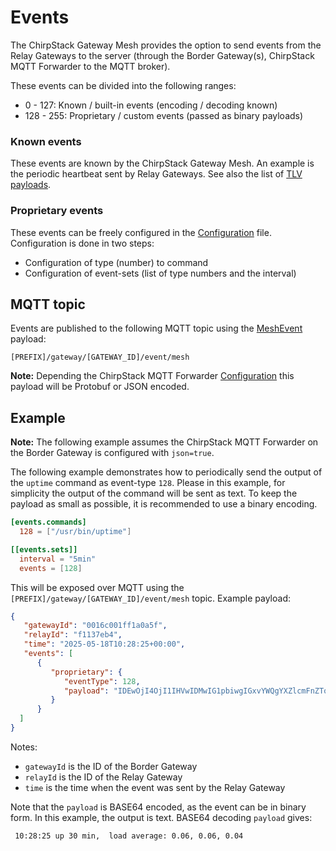 # Events

The ChirpStack Gateway Mesh provides the option to send events from the Relay
Gateways to the server (through the Border Gateway(s), ChirpStack MQTT Forwarder
to the MQTT broker).

These events can be divided into the following ranges:

* 0 - 127: Known / built-in events (encoding / decoding known)
* 128 - 255: Proprietary / custom events (passed as binary payloads)


### Known events

These events are known by the ChirpStack Gateway Mesh. An example is the
periodic heartbeat sent by Relay Gateways. See also the list of
[TLV payloads](./protocol/tlv-payloads.md).

### Proprietary events

These events can be freely configured in the [Configuration](./configuration.md)
file. Configuration is done in two steps:

* Configuration of type (number) to command
* Configuration of event-sets (list of type numbers and the interval)

## MQTT topic

Events are published to the following MQTT topic using the [MeshEvent](https://github.com/chirpstack/chirpstack/blob/master/api/proto/gw/gw.proto)
payload:

```
[PREFIX]/gateway/[GATEWAY_ID]/event/mesh
````

**Note:** Depending the ChirpStack MQTT Forwarder [Configuration](../chirpstack-mqtt-forwarder/configuration.md)
this payload will be Protobuf or JSON encoded.

## Example

**Note:** The following example assumes the ChirpStack MQTT Forwarder on the
Border Gateway is configured with `json=true`.

The following example demonstrates how to periodically send the output of the
`uptime` command as event-type `128`. Please in this example, for simplicity
the output of the command will be sent as text. To keep the payload as small
as possible, it is recommended to use a binary encoding.

```toml
[events.commands]
  128 = ["/usr/bin/uptime"]

[[events.sets]]
  interval = "5min"
  events = [128]
```

This will be exposed over MQTT using the `[PREFIX]/gateway/[GATEWAY_ID]/event/mesh`
topic. Example payload:

```json
{
   "gatewayId": "0016c001ff1a0a5f",
   "relayId": "f1137eb4",
   "time": "2025-05-18T10:28:25+00:00",
   "events": [
      {
         "proprietary": {
            "eventType": 128,
            "payload": "IDEwOjI4OjI1IHVwIDMwIG1pbiwgIGxvYWQgYXZlcmFnZTogMC4wNiwgMC4wNiwgMC4wNAo="
         }
      }
  ]
}
```

Notes:

* `gatewayId` is the ID of the Border Gateway
* `relayId` is the ID of the Relay Gateway
* `time` is the time when the event was sent by the Relay Gateway

Note that the `payload` is BASE64 encoded, as the event can be in binary form.
In this example, the output is text. BASE64 decoding `payload` gives:

```
 10:28:25 up 30 min,  load average: 0.06, 0.06, 0.04
```
